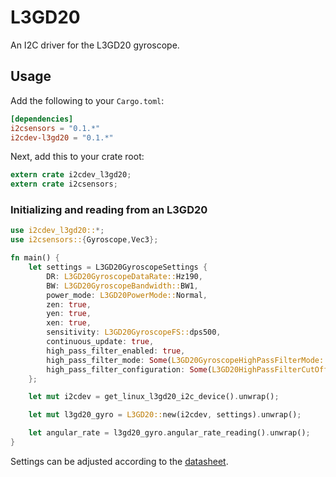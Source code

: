 L3GD20
====

An I2C driver for the L3GD20 gyroscope.

## Usage
Add the following to your `Cargo.toml`:
```toml
[dependencies]
i2csensors = "0.1.*"
i2cdev-l3gd20 = "0.1.*"
```

Next, add this to your crate root:
```rust
extern crate i2cdev_l3gd20;
extern crate i2csensors;
```

### Initializing and reading from an L3GD20
```rust
use i2cdev_l3gd20::*;
use i2csensors::{Gyroscope,Vec3};

fn main() {
    let settings = L3GD20GyroscopeSettings {
        DR: L3GD20GyroscopeDataRate::Hz190,
        BW: L3GD20GyroscopeBandwidth::BW1,
        power_mode: L3GD20PowerMode::Normal,
        zen: true,
        yen: true,
        xen: true,
        sensitivity: L3GD20GyroscopeFS::dps500,
        continuous_update: true,
        high_pass_filter_enabled: true,
        high_pass_filter_mode: Some(L3GD20GyroscopeHighPassFilterMode::NormalMode),
        high_pass_filter_configuration: Some(L3GD20HighPassFilterCutOffConfig::HPCF_0)
    };

    let mut i2cdev = get_linux_l3gd20_i2c_device().unwrap();

    let mut l3gd20_gyro = L3GD20::new(i2cdev, settings).unwrap();

    let angular_rate = l3gd20_gyro.angular_rate_reading().unwrap();
}
```

Settings can be adjusted according to the [datasheet](https://www.pololu.com/file/0J563/L3GD20.pdf).



